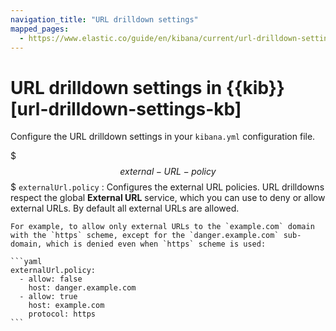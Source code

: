```yaml
---
navigation_title: "URL drilldown settings"
mapped_pages:
  - https://www.elastic.co/guide/en/kibana/current/url-drilldown-settings-kb.html
---
```


# URL drilldown settings in {{kib}} [url-drilldown-settings-kb]


Configure the URL drilldown settings in your `kibana.yml` configuration file.

$$$external-URL-policy$$$ `externalUrl.policy`
:   Configures the external URL policies. URL drilldowns respect the global **External URL** service, which you can use to deny or allow external URLs. By default all external URLs are allowed.

    For example, to allow only external URLs to the `example.com` domain with the `https` scheme, except for the `danger.example.com` sub-domain, which is denied even when `https` scheme is used:

    ```yaml
    externalUrl.policy:
      - allow: false
        host: danger.example.com
      - allow: true
        host: example.com
        protocol: https
    ```


